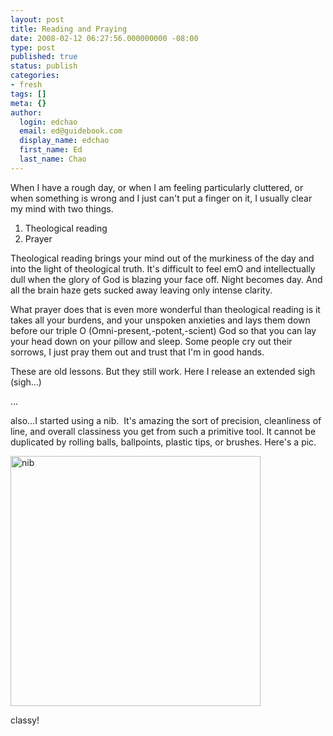 ```yaml
---
layout: post
title: Reading and Praying
date: 2008-02-12 06:27:56.000000000 -08:00
type: post
published: true
status: publish
categories:
- fresh
tags: []
meta: {}
author:
  login: edchao
  email: ed@guidebook.com
  display_name: edchao
  first_name: Ed
  last_name: Chao
---
```

<p>When I have a rough day, or when I am feeling particularly cluttered, or when something is wrong and I just can't put a finger on it, I usually clear my mind with two things.</p>
<ol>
<li>Theological reading</li>
<li>Prayer</li>
</ol>
<p>Theological reading brings your mind out of the murkiness of the day and into the light of theological truth.  It's difficult to feel emO and intellectually dull when the glory of God is blazing your face off.  Night becomes day.  And all the brain haze gets sucked away leaving only intense clarity.</p>
<p>What prayer does that is even more wonderful than theological reading is it takes all your burdens, and your unspoken anxieties and lays them down before our triple O (Omni-present,-potent,-scient) God so that you can lay your head down on your pillow and sleep.  Some people cry out their sorrows, I just pray them out and trust that I'm in good hands.</p>
<p>These are old lessons.  But they still work. Here I release an extended sigh (sigh...)</p>
<p>...</p>
<p>also...I started using a nib.  It's amazing the sort of precision, cleanliness of line, and overall classiness you get from such a primitive tool. It cannot be duplicated by rolling balls, ballpoints, plastic tips, or brushes. Here's a pic.</p>
<p><a href="http://edchao.files.wordpress.com/2008/02/dsc04304.jpg" title="nib"><img src="{{ site.baseurl }}/assets/dsc04304.jpg" alt="nib" width="400" /></a></p>
<p>classy!</p>
